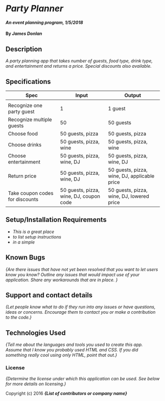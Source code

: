 # _Party Planner_

#### _An event planning program, 1/5/2018_

#### By _**James Donlan**_

## Description

_A party planning app that takes number of guests, food type, drink type, and entertainment and returns a price. Special discounts also available._

## Specifications

| Spec                            | Input                                   | Output                                       |
|---------------------------------|-----------------------------------------|----------------------------------------------|
|                                 |                                         |                                              |
| Recognize one party guest       | 1                                       | 1 guest                                      |
| Recognize multiple guests       | 50                                      | 50 guests                                    |
| Choose food                     | 50 guests, pizza                        | 50 guests, pizza                             |
| Choose drinks                   | 50 guests, pizza, wine                  | 50 guests, pizza, wine                       |
| Choose entertainment            | 50 guests, pizza, wine, DJ              | 50 guests, pizza, wine, DJ                   |
| Return price                    | 50 guests, pizza, wine, DJ              | 50 guests, pizza, wine, DJ, applicable price |
| Take coupon codes for discounts | 50 guests, pizza, wine, DJ, coupon code | 50 guests, pizza, wine, DJ, lowered price    |

## Setup/Installation Requirements

* _This is a great place_
* _to list setup instructions_
* _in a simple_


## Known Bugs

_{Are there issues that have not yet been resolved that you want to let users know you know?  Outline any issues that would impact use of your application.  Share any workarounds that are in place. }_

## Support and contact details

_{Let people know what to do if they run into any issues or have questions, ideas or concerns.  Encourage them to contact you or make a contribution to the code.}_

## Technologies Used

_{Tell me about the languages and tools you used to create this app. Assume that I know you probably used HTML and CSS. If you did something really cool using only HTML, point that out.}_

### License

*{Determine the license under which this application can be used.  See below for more details on licensing.}*

Copyright (c) 2016 **_{List of contributors or company name}_**
